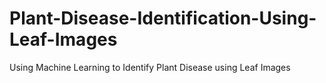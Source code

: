 # Plant-Disease-Identification-Using-Leaf-Images
Using Machine Learning to Identify Plant Disease using Leaf Images
